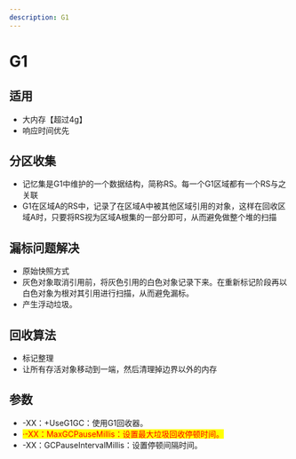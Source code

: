 ```yaml
---
description: G1
---
```


# G1

## 适用

* 大内存【超过4g】
* 响应时间优先

## 分区收集

* 记忆集是G1中维护的一个数据结构，简称RS。每一个G1区域都有一个RS与之关联
* G1在区域A的RS中，记录了在区域A中被其他区域引用的对象，这样在回收区域A时，只要将RS视为区域A根集的一部分即可，从而避免做整个堆的扫描

## 漏标问题解决

* 原始快照方式
* 灰色对象取消引用前，将灰色引用的白色对象记录下来。在重新标记阶段再以白色对象为根对其引用进行扫描，从而避免漏标。
* 产生浮动垃圾。



## 回收算法

* 标记整理
* 让所有存活对象移动到一端，然后清理掉边界以外的内存



## 参数

* \-XX：+UseG1GC：使用G1回收器。&#x20;
* <mark style="color:red;">·-XX：MaxGCPauseMillis：设置最大垃圾回收停顿时间。</mark>
*   \-XX：GCPauseIntervalMillis：设置停顿间隔时间。





